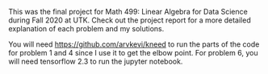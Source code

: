 This was the final project for Math 499: Linear Algebra for Data Science during Fall 2020 at UTK. Check out the project report for a more detailed explanation of each problem and my solutions.

You will need https://github.com/arvkevi/kneed to run the parts of the code for problem 1 and 4 since I use it to get the elbow point.
For problem 6, you will need tensorflow 2.3 to run the jupyter notebook.
